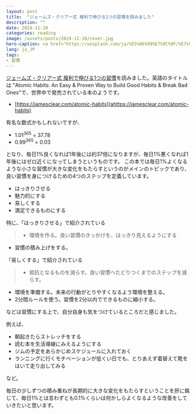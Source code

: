 ```yaml
---
layout: post
title:  "ジェームズ・クリアー式 複利で伸びる1つの習慣を読みました"
description: ""
date: 2024-11-10
categories: reading
image: /assets/posts/2024-11-10/cover.jpg
hero-caption: <a href="https://unsplash.com/ja/%E5%86%99%E7%9C%9F/%E7%99%BD%E3%81%A8%E8%B5%A4%E3%81%AE%E3%83%A9%E3%83%99%E3%83%AB%E3%81%AE%E4%BB%98%E3%81%84%E3%81%9F%E7%AE%B13%E3%81%A4-OFZUaeYKP3k?utm_content=creditCopyText&utm_medium=referral&utm_source=unsplash">Unsplash</a>の<a href="https://unsplash.com/ja/@lazizli?utm_content=creditCopyText&utm_medium=referral&utm_source=unsplash">Lala Azizli</a>が撮影した写真
lang: ja_JP
tags:
- 習慣
---
```


[ジェームズ・クリアー式 複利で伸びる1つの習慣](https://amzn.asia/d/cVDZ2xw)を読みました。英語のタイトルは "Atomic Habits: An Easy & Proven Way to Build Good Habits & Break Bad Ones"で、世界中で発売されている本のようです。

- [https://jamesclear.com/atomic-habits](ahttps://jamesclear.com/atomic-habits)

有名な数式かもしれないですが、

- 1.01<sup>365</sup> = 37.78
- 0.99<sup>365</sup> = 0.03

となり、毎日1%良くなれば1年後には約37倍になりますが、毎日1%悪くなれば1年後にはゼロ近くになってしまうというものです。
この本では毎日1%よくなるような小さな習慣が大きな変化をもたらすというのがメインのトピックであり、良い習慣を身につけるための4つのステップを定義しています。

- はっきりさせる
- 魅力的にする
- 易しくする
- 満足できるものにする

特に、「はっきりさせる」で紹介されている

> - 環境を作る。良い習慣のきっかけを、はっきり見えるようにする
- 習慣の積み上げをする。

「易しくする」で紹介されている

> - 抵抗となるものを減らす。良い習慣へたどりつくまでのステップを減らす。
- 環境を準備する。未来の行動がとりやすくなるよう環境を整える。
- 2分間ルールを使う。習慣を2分以内でできるものに縮小する。

などは習慣にする上で、自分自身も気をつけているところだと感じました。

例えば、
- 朝起きたらストレッチをする
- 読む本を生活導線にみえるようにする
- ジムの予定をあらかじめスケジュールに入れておく
- ランニングに行くモチベーションが低くい日でも、とりあえず着替えて靴をはいて走り出してみる

など。

毎日の少しずつの積み重ねが長期的に大きな変化をもたらすということを肝に銘じて、毎日1%とは言わずとも0.1%くらいは何かしらよくなるような改善をしていきたいと思います。